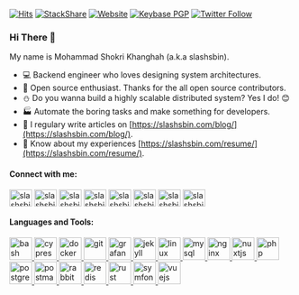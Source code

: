 [![Hits](https://hits.seeyoufarm.com/api/count/incr/badge.svg?url=https%3A%2F%2Fgithub.com%2Fslashsbin&count_bg=%2340A0FF&title_bg=%23555555&icon=github.svg&icon_color=%23E7E7E7&title=hits&edge_flat=false)](https://hits.seeyoufarm.com)
[![StackShare](http://img.shields.io/badge/tech-stack-0690fa.svg?style=flat)](https://stackshare.io/slashsbin/slashsbin)
[![Website](https://img.shields.io/website?url=https%3A%2F%2Fslashsbin.com%2F)](https://slashsbin.com)
[![Keybase PGP](https://img.shields.io/keybase/pgp/slashsbin)](https://keybase.io/slashsbin)
[![Twitter Follow](https://img.shields.io/twitter/follow/slashsbin?style=social)](https://twitter.com/slashsbin/)

### Hi There 👋

My name is Mohammad Shokri Khanghah (a.k.a slashsbin).

- :computer: Backend engineer who loves designing system architectures.
- :gift: Open source enthusiast. Thanks for the all open source contributors.
- :snowman: Do you wanna build a highly scalable distributed system? Yes I do! :blush:
- :factory: Automate the boring tasks and make something for developers.
- :pencil: I regulary write articles on [https://slashsbin.com/blog/](https://slashsbin.com/blog/).
- :page_facing_up: Know about my experiences [https://slashsbin.com/resume/](https://slashsbin.com/resume/).


<h4 align="left">Connect with me:</h4>
<p align="left">
<a href="https://twitter.com/slashsbin" target="blank"><img align="center" src="https://cdn.jsdelivr.net/npm/simple-icons@3.0.1/icons/twitter.svg" alt="slashsbin" height="30" width="40" /></a>
<a href="https://linkedin.com/in/slashsbin" target="blank"><img align="center" src="https://cdn.jsdelivr.net/npm/simple-icons@3.0.1/icons/linkedin.svg" alt="slashsbin" height="30" width="40" /></a>
<a href="https://fb.com/slashsbin" target="blank"><img align="center" src="https://cdn.jsdelivr.net/npm/simple-icons@3.0.1/icons/facebook.svg" alt="slashsbin" height="30" width="40" /></a>
<a href="https://instagram.com/slashsbin" target="blank"><img align="center" src="https://cdn.jsdelivr.net/npm/simple-icons@3.0.1/icons/instagram.svg" alt="slashsbin" height="30" width="40" /></a>
<a href="https://www.hackerrank.com/slashsbin" target="blank"><img align="center" src="https://cdn.jsdelivr.net/npm/simple-icons@3.0.1/icons/hackerrank.svg" alt="slashsbin" height="30" width="40" /></a>
<a href="https://open.spotify.com/user/1146794683" target="blank"><img align="center" src="https://cdn.jsdelivr.net/npm/simple-icons@3.0.1/icons/spotify.svg" alt="slashsbin" height="30" width="40" /></a>
<a href="https://keybase.io/slashsbin" target="blank"><img align="center" src="https://cdn.jsdelivr.net/npm/simple-icons@3.0.1/icons/keybase.svg" alt="slashsbin" height="30" width="40" /></a>
<a href="https://t.me/slashsbin" target="blank"><img align="center" src="https://cdn.jsdelivr.net/npm/simple-icons@3.0.1/icons/telegram.svg" alt="slashsbin" height="30" width="40" /></a>
</p>

<h4 align="left">Languages and Tools:</h4>
<p align="left"> <a href="https://www.gnu.org/software/bash/" target="_blank"> <img src="https://www.vectorlogo.zone/logos/gnu_bash/gnu_bash-icon.svg" alt="bash" width="40" height="40"/> </a> <a href="https://www.cypress.io" target="_blank"> <img src="https://raw.githubusercontent.com/simple-icons/simple-icons/6e46ec1fc23b60c8fd0d2f2ff46db82e16dbd75f/icons/cypress.svg" alt="cypress" width="40" height="40"/> </a> <a href="https://www.docker.com/" target="_blank"> <img src="https://devicons.github.io/devicon/devicon.git/icons/docker/docker-original-wordmark.svg" alt="docker" width="40" height="40"/> </a> <a href="https://git-scm.com/" target="_blank"> <img src="https://www.vectorlogo.zone/logos/git-scm/git-scm-icon.svg" alt="git" width="40" height="40"/> </a> <a href="https://grafana.com" target="_blank"> <img src="https://www.vectorlogo.zone/logos/grafana/grafana-icon.svg" alt="grafana" width="40" height="40"/> </a> <a href="https://jekyllrb.com/" target="_blank"> <img src="https://www.vectorlogo.zone/logos/jekyllrb/jekyllrb-icon.svg" alt="jekyll" width="40" height="40"/> </a> <a href="https://www.linux.org/" target="_blank"> <img src="https://devicons.github.io/devicon/devicon.git/icons/linux/linux-original.svg" alt="linux" width="40" height="40"/> </a> <a href="https://www.mysql.com/" target="_blank"> <img src="https://devicons.github.io/devicon/devicon.git/icons/mysql/mysql-original-wordmark.svg" alt="mysql" width="40" height="40"/> </a> <a href="https://www.nginx.com" target="_blank"> <img src="https://devicons.github.io/devicon/devicon.git/icons/nginx/nginx-original.svg" alt="nginx" width="40" height="40"/> </a> <a href="https://nuxtjs.org/" target="_blank"> <img src="https://www.vectorlogo.zone/logos/nuxtjs/nuxtjs-icon.svg" alt="nuxtjs" width="40" height="40"/> </a> <a href="https://www.php.net" target="_blank"> <img src="https://devicons.github.io/devicon/devicon.git/icons/php/php-original.svg" alt="php" width="40" height="40"/> </a> <a href="https://www.postgresql.org" target="_blank"> <img src="https://devicons.github.io/devicon/devicon.git/icons/postgresql/postgresql-original-wordmark.svg" alt="postgresql" width="40" height="40"/> </a> <a href="https://postman.com" target="_blank"> <img src="https://www.vectorlogo.zone/logos/getpostman/getpostman-icon.svg" alt="postman" width="40" height="40"/> </a> <a href="https://www.rabbitmq.com" target="_blank"> <img src="https://www.vectorlogo.zone/logos/rabbitmq/rabbitmq-icon.svg" alt="rabbitMQ" width="40" height="40"/> </a> <a href="https://redis.io" target="_blank"> <img src="https://devicons.github.io/devicon/devicon.git/icons/redis/redis-original-wordmark.svg" alt="redis" width="40" height="40"/> </a> <a href="https://www.rust-lang.org" target="_blank"> <img src="https://devicons.github.io/devicon/devicon.git/icons/rust/rust-plain.svg" alt="rust" width="40" height="40"/> </a> <a href="https://symfony.com" target="_blank"> <img src="https://symfony.com/logos/symfony_black_03.svg" alt="symfony" width="40" height="40"/> </a> <a href="https://vuejs.org/" target="_blank"> <img src="https://devicons.github.io/devicon/devicon.git/icons/vuejs/vuejs-original-wordmark.svg" alt="vuejs" width="40" height="40"/> </a> </p>
